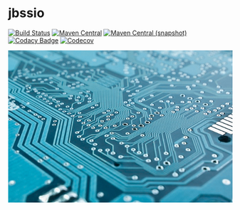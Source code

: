 jbssio
============

[![Build Status](https://img.shields.io/travis/io7m/jbssio.svg?style=flat-square)](https://travis-ci.org/io7m/jbssio)
[![Maven Central](https://img.shields.io/maven-central/v/com.io7m.jbssio/com.io7m.jbssio.svg?style=flat-square)](http://search.maven.org/#search%7Cga%7C1%7Cg%3A%22com.io7m.jbssio%22)
[![Maven Central (snapshot)](https://img.shields.io/nexus/s/https/oss.sonatype.org/com.io7m.jbssio/com.io7m.jbssio.svg?style=flat-square)](https://oss.sonatype.org/content/repositories/snapshots/com/io7m/jbssio/)
[![Codacy Badge](https://img.shields.io/codacy/grade/d001af00668a48e4a9196dea0afe0e8f.svg?style=flat-square)](https://www.codacy.com/app/github_79/jbssio?utm_source=github.com&amp;utm_medium=referral&amp;utm_content=io7m/jbssio&amp;utm_campaign=Badge_Grade)
[![Codecov](https://img.shields.io/codecov/c/github/io7m/jbssio.svg?style=flat-square)](https://codecov.io/gh/io7m/jbssio)

![jbssio](./src/site/resources/jbssio.jpg?raw=true)
